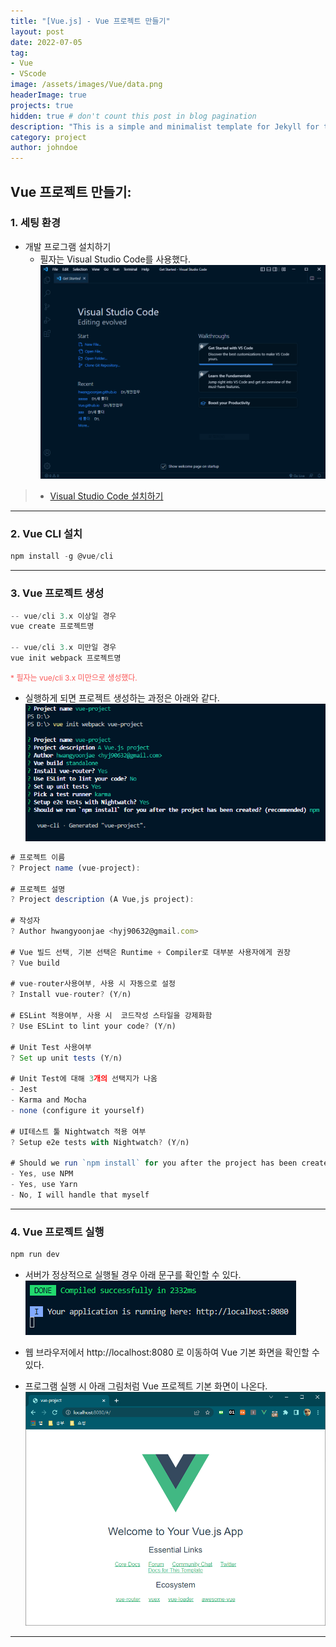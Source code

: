 ```yaml
---
title: "[Vue.js] - Vue 프로젝트 만들기"
layout: post
date: 2022-07-05
tag: 
- Vue
- VScode
image: /assets/images/Vue/data.png
headerImage: true
projects: true
hidden: true # don't count this post in blog pagination
description: "This is a simple and minimalist template for Jekyll for those who likes to eat noodles."
category: project
author: johndoe
---
```


## Vue 프로젝트 만들기:
### 1. 세팅 환경
* 개발 프로그램 설치하기
    + 필자는 Visual Studio Code를 사용했다.
[![텍스트](/assets/images/Vue/vscode%20%EC%84%A4%EC%B9%98%20%ED%9B%84%20%ED%99%94%EB%A9%B4.PNG)](/assets/images/Vue/vscode%20%EC%84%A4%EC%B9%98%20%ED%9B%84%20%ED%99%94%EB%A9%B4.PNG)
> * [Visual Studio Code 설치하기](https://code.visualstudio.com/ "vscode 설치")

* * *

### 2. Vue CLI 설치
```javascript
npm install -g @vue/cli
```

* * *

### 3. Vue 프로젝트 생성
```javascript
-- vue/cli 3.x 이상일 경우
vue create 프로젝트명

-- vue/cli 3.x 미만일 경우
vue init webpack 프로젝트명
```
<span style="color:#FA5858; font-size:12px">* 필자는 vue/cli 3.x 미만으로 생성했다.</span>

 - 실행하게 되면 프로젝트 생성하는 과정은 아래와 같다.
[![텍스트](/assets/images/Vue/vue%20%ED%94%84%EB%A1%9C%EC%A0%9D%ED%8A%B8%20%EC%83%9D%EC%84%B1.PNG)](/assets/images/Vue/vue%20%ED%94%84%EB%A1%9C%EC%A0%9D%ED%8A%B8%20%EC%83%9D%EC%84%B1.PNG)

```javascript
# 프로젝트 이름
? Project name (vue-project):

# 프로젝트 설명
? Project description (A Vue,js project):

# 작성자
? Author hwangyoonjae <hyj90632@gmail.com>

# Vue 빌드 선택, 기본 선택은 Runtime + Compiler로 대부분 사용자에게 권장
? Vue build

# vue-router사용여부, 사용 시 자동으로 설정 
? Install vue-router? (Y/n)

# ESLint 적용여부, 사용 시  코드작성 스타일을 강제화함 
? Use ESLint to lint your code? (Y/n)

# Unit Test 사용여부
? Set up unit tests (Y/n)

# Unit Test에 대해 3개의 선택지가 나옴
- Jest
- Karma and Mocha
- none (configure it yourself)

# UI테스트 툴 Nightwatch 적용 여부 
? Setup e2e tests with Nightwatch? (Y/n)

# Should we run `npm install` for you after the project has been created? (recommended) (Use arrow keys)
- Yes, use NPM
- Yes, use Yarn
- No, I will handle that myself

```

* * *

### 4. Vue 프로젝트 실행
```javascript
npm run dev
```
* 서버가 정상적으로 실행될 경우 아래 문구를 확인할 수 있다.
 ![텍스트](/assets/images/Vue/Vue%20%ED%94%84%EB%A1%9C%EC%A0%9D%ED%8A%B8%20%EC%84%9C%EB%B2%84%20%EC%A3%BC%EC%86%8C.PNG)

 - 웹 브라우저에서 http://localhost:8080 로 이동하여 Vue 기본 화면을 확인할 수 있다.

* 프로그램 실행 시 아래 그림처럼 Vue 프로젝트 기본 화면이 나온다.
![텍스트](/assets/images/Vue/Vue%20%ED%94%84%EB%A1%9C%EC%A0%9D%ED%8A%B8%20%EA%B8%B0%EB%B3%B8%ED%99%94%EB%A9%B4.PNG)

* * *